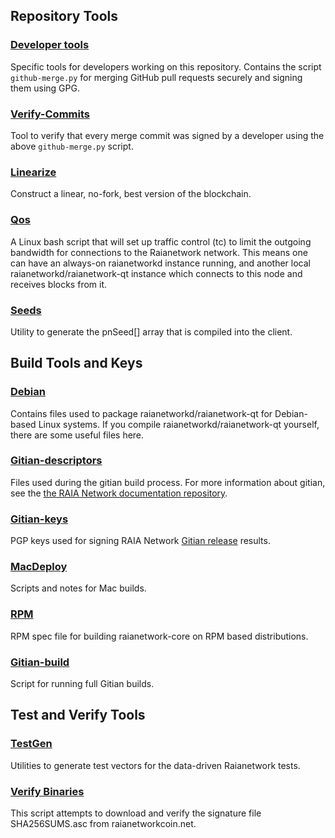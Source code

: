 Repository Tools
---------------------

### [Developer tools](/contrib/devtools) ###
Specific tools for developers working on this repository.
Contains the script `github-merge.py` for merging GitHub pull requests securely and signing them using GPG.

### [Verify-Commits](/contrib/verify-commits) ###
Tool to verify that every merge commit was signed by a developer using the above `github-merge.py` script.

### [Linearize](/contrib/linearize) ###
Construct a linear, no-fork, best version of the blockchain.

### [Qos](/contrib/qos) ###

A Linux bash script that will set up traffic control (tc) to limit the outgoing bandwidth for connections to the Raianetwork network. This means one can have an always-on raianetworkd instance running, and another local raianetworkd/raianetwork-qt instance which connects to this node and receives blocks from it.

### [Seeds](/contrib/seeds) ###
Utility to generate the pnSeed[] array that is compiled into the client.

Build Tools and Keys
---------------------

### [Debian](/contrib/debian) ###
Contains files used to package raianetworkd/raianetwork-qt
for Debian-based Linux systems. If you compile raianetworkd/raianetwork-qt yourself, there are some useful files here.

### [Gitian-descriptors](/contrib/gitian-descriptors) ###
Files used during the gitian build process. For more information about gitian, see the [the RAIA Network documentation repository](https://github.com/raianetwork-core/docs).

### [Gitian-keys](/contrib/gitian-keys)
PGP keys used for signing RAIA Network [Gitian release](/doc/release-process.md) results.

### [MacDeploy](/contrib/macdeploy) ###
Scripts and notes for Mac builds. 

### [RPM](/contrib/rpm) ###
RPM spec file for building raianetwork-core on RPM based distributions.

### [Gitian-build](/contrib/gitian-build.sh) ###
Script for running full Gitian builds.

Test and Verify Tools 
---------------------

### [TestGen](/contrib/testgen) ###
Utilities to generate test vectors for the data-driven Raianetwork tests.

### [Verify Binaries](/contrib/verifybinaries) ###
This script attempts to download and verify the signature file SHA256SUMS.asc from raianetworkcoin.net.
